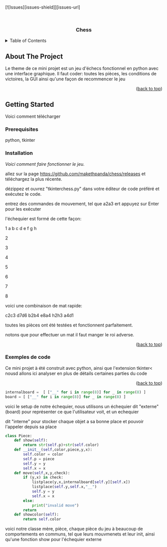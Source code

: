<div id="top"></div>


[![Issues][issues-shield]][issues-url]



<br />
<div align="center">
  <a href="https://github.com/makethpanda/chess">
    
  </a>

  <h3 align="center">Chess</h3>

  <p align="center">
  </p>
</div>



<!-- TABLE OF CONTENTS -->
<details>
  <summary>Table of Contents</summary>
  <ol>
    <li>
      <a href="#about-the-project">Explication du projet</a>
      <ul>
        <li><a href="#Exemples-de-code">explications de code</a></li>
      </ul>
    </li>
    <li>
      <a href="#getting-started">Comment jouer</a>
      <ul>
        <li><a href="#prerequisites">Prerequis</a></li>
        <li><a href="#installation">Installation</a></li>
      </ul>
    </li>
    <li><a href="#roadmap">Roadmap</a></li>
  </ol>
</details>



<!-- ABOUT THE PROJECT -->
## About The Project

Le theme de ce mini projet est un jeu d'échecs fonctionnel en python avec une interface graphique. 
Il faut coder:
toutes les pièces, 
les conditions de victoires, 
la GUI 
ainsi qu'une façon de recommencer le jeu

<p align="right">(<a href="#top">back to top</a>)</p>





<!-- GETTING STARTED -->
## Getting Started

Voici comment télécharger
### Prerequisites

python, tkinter

### Installation

_Voici comment faire fonctionner le jeu._

allez sur la page https://github.com/makethpanda/chess/releases et téléchargez la plus récente.

dézippez et ouvrez "tkinterchess.py" dans votre éditeur de code préféré et exécutez le code.

entrez des commandes de mouvement, tel que a2a3 ert appuyez sur Enter pour les exécuter

l'échequier est formé de cette façon:

 1    a     b     c     d     e     f     g     h
 
 2
 
 3
 
 4
 
 5
 
 6
 
 7
 
 8
 
 
 
 voici une combinaison de mat rapide: 
 
 c2c3 d7d6 b2b4 e8a4 h2h3 a4d1
 
 toutes les pièces ont été testées et fonctionnent parfaitement.
 
 notons que pour effectuer un mat il faut manger le roi adverse.
 
<p align="right">(<a href="#top">back to top</a>)</p>

### Exemples de code

Ce mini projet à été construit avec python, ainsi que l'extension tkinter< nousd allons ici analyser en plus de détails certaines parties du code 

<p align="right">(<a href="#top">back to top</a>)</p>


```python
internalboard =  [ ["__" for i in range(8)] for _ in range(8) ]
board = [ ["__" for i in range(8)] for _ in range(8) ]
```
voici le setup de notre échequier, nous utilisons un échequier dit "externe" (board) pour représenter ce que l'utilisateur voit, et un echequier 

dit "interne" pour stocker chaque objet a sa bonne place et pouvoir l'appeler depuis sa place

```python
class Piece:
    def show(self):
        return str(self.p)+str(self.color)
    def __init__(self,color,piece,y,x):
        self.color = color
        self.p = piece
        self.y = y
        self.x = x
    def move(self,x,y,check):
        if (y,x) in check:
            listplace(y,x,internalboard[self.y][self.x])
            listplace(self.y,self.x,"__")
            self.y = y
            self.x = x
        else:
            print("invalid move")
        return 
    def showcolor(self):
        return self.color
```

voici notre classe mère, pièce, chaque pièce du jeu à beaucoup de comportements en communs, tel que leurs mouvmenets et leur init, ainsi qu'une fonction show pour 
l'échequier externe 
